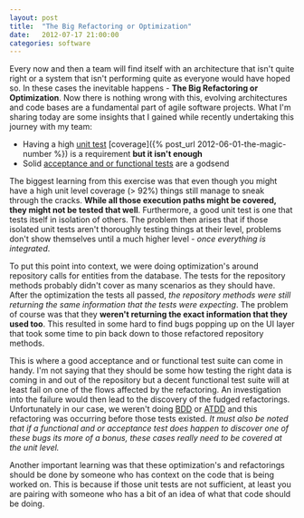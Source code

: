 ```yaml
---
layout: post
title:  "The Big Refactoring or Optimization"
date:   2012-07-17 21:00:00
categories: software
---
```


Every now and then a team will find itself with an architecture that isn't quite right or a system that isn't performing quite as everyone would have hoped so. In these cases the inevitable happens - **The Big Refactoring or Optimization**. Now there is nothing wrong with this, evolving architectures and code bases are a fundamental part of agile software projects. What I'm sharing today are some insights that I gained while recently undertaking this journey with my team:

<!--more-->

*   Having a high [unit test](http://c2.com/cgi/wiki?UnitTest) [coverage]({% post_url 2012-06-01-the-magic-number %}) is a requirement **but it isn't enough**
*   Solid [acceptance and or functional tests](http://www.extremeprogramming.org/rules/functionaltests.html) are a godsend

The biggest learning from this exercise was that even though you might have a high unit level coverage (> 92%) things still manage to sneak through the cracks. **While all those execution paths might be covered, they might not be tested that well**. Furthermore, a good unit test is one that tests itself in isolation of others. The problem then arises that if those isolated unit tests aren't thoroughly testing things at their level, problems don't show themselves until a much higher level - _once everything is integrated_.

To put this point into context, we were doing optimization's around repository calls for entities from the database. The tests for the repository methods probably didn't cover as many scenarios as they should have. After the optimization the tests all passed, _the repository methods were still returning the same information that the tests were expecting_. The problem of course was that they **weren't returning the exact information that they used too**. This resulted in some hard to find bugs popping up on the UI layer that took some time to pin back down to those refactored repository methods.

This is where a good acceptance and or functional test suite can come in handy. I'm not saying that they should be some how testing the right data is coming in and out of the repository but a decent functional test suite will at least fail on one of the flows affected by the refactoring. An investigation into the failure would then lead to the discovery of the fudged refactorings. Unfortunately in our case, we weren't doing [BDD](http://en.wikipedia.org/wiki/Behavior-driven_development) or [ATDD](http://www.methodsandtools.com/archive/archive.php?id=72) and this refactoring was occurring before those tests existed. _It must also be noted that if a functional and or acceptance test does happen to discover one of these bugs its more of a bonus, these cases 	really need to be covered at the unit level._

Another important learning was that these optimization's and refactorings should be done by someone who has context on the code that is being worked on. This is because if those unit tests are not sufficient, at least you are pairing with someone who has a bit of an idea of what that code should be doing.
